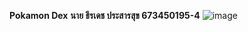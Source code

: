**Pokamon Dex**
****นาย ธีรเดช ประสารสุข 673450195-4****
![image](https://github.com/user-attachments/assets/e026e5c0-a20b-4306-ad22-9130dcfe5585)

